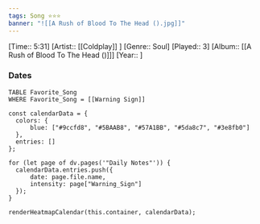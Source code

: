 ```yaml
---
tags: Song ⭐⭐⭐ 
banner: "![[A Rush of Blood To The Head ().jpg]]"
---
```

[Time:: 5:31]
[Artist:: [[Coldplay]] ]
[Genre:: Soul]
[Played:: 3]
[Album:: [[A Rush of Blood To The Head ()]]]
[Year:: ]
### Dates
````dataview
TABLE Favorite_Song
WHERE Favorite_Song = [[Warning Sign]]
````
  ```dataviewjs
const calendarData = { 
	colors: { 
		blue: ["#9ccfd8", "#5BAAB8", "#57A1BB", "#5da8c7", "#3e8fb0"] 
	}, 
	entries: [] 
}; 

for (let page of dv.pages('"Daily Notes"')) { 
	calendarData.entries.push({ 
		date: page.file.name, 
		intensity: page["Warning_Sign"]
	}); 
} 

renderHeatmapCalendar(this.container, calendarData);
```
